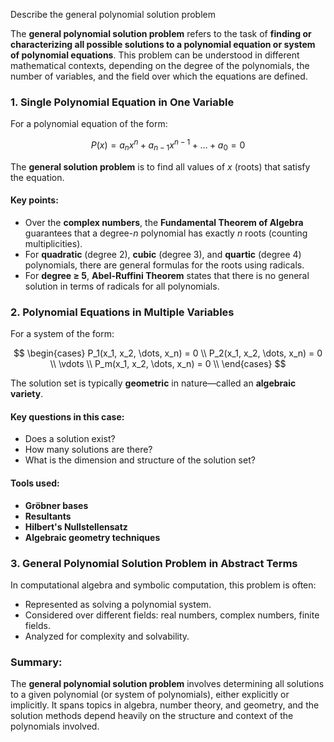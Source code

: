 Describe the general polynomial solution problem 

The **general polynomial solution problem** refers to the task of **finding or characterizing all possible solutions to a polynomial equation or system of polynomial equations**. This problem can be understood in different mathematical contexts, depending on the degree of the polynomials, the number of variables, and the field over which the equations are defined.

### 1. **Single Polynomial Equation in One Variable**

For a polynomial equation of the form:

$$
P(x) = a_n x^n + a_{n-1} x^{n-1} + \dots + a_0 = 0
$$

The **general solution problem** is to find all values of $x$ (roots) that satisfy the equation.

#### Key points:

* Over the **complex numbers**, the **Fundamental Theorem of Algebra** guarantees that a degree-$n$ polynomial has exactly $n$ roots (counting multiplicities).
* For **quadratic** (degree 2), **cubic** (degree 3), and **quartic** (degree 4) polynomials, there are general formulas for the roots using radicals.
* For **degree ≥ 5**, **Abel-Ruffini Theorem** states that there is no general solution in terms of radicals for all polynomials.

### 2. **Polynomial Equations in Multiple Variables**

For a system of the form:

$$
\begin{cases}
P_1(x_1, x_2, \dots, x_n) = 0 \\
P_2(x_1, x_2, \dots, x_n) = 0 \\
\vdots \\
P_m(x_1, x_2, \dots, x_n) = 0 \\
\end{cases}
$$

The solution set is typically **geometric** in nature—called an **algebraic variety**.

#### Key questions in this case:

* Does a solution exist?
* How many solutions are there?
* What is the dimension and structure of the solution set?

#### Tools used:

* **Gröbner bases**
* **Resultants**
* **Hilbert's Nullstellensatz**
* **Algebraic geometry techniques**

### 3. **General Polynomial Solution Problem in Abstract Terms**

In computational algebra and symbolic computation, this problem is often:

* Represented as solving a polynomial system.
* Considered over different fields: real numbers, complex numbers, finite fields.
* Analyzed for complexity and solvability.

### Summary:

The **general polynomial solution problem** involves determining all solutions to a given polynomial (or system of polynomials), either explicitly or implicitly. It spans topics in algebra, number theory, and geometry, and the solution methods depend heavily on the structure and context of the polynomials involved.
